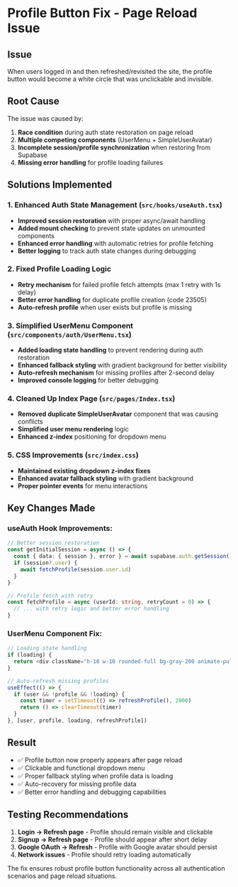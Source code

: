 # Profile Button Fix - Page Reload Issue

## Issue
When users logged in and then refreshed/revisited the site, the profile button would become a white circle that was unclickable and invisible.

## Root Cause
The issue was caused by:
1. **Race condition** during auth state restoration on page reload
2. **Multiple competing components** (UserMenu + SimpleUserAvatar)
3. **Incomplete session/profile synchronization** when restoring from Supabase
4. **Missing error handling** for profile loading failures

## Solutions Implemented

### 1. Enhanced Auth State Management (`src/hooks/useAuth.tsx`)
- **Improved session restoration** with proper async/await handling
- **Added mount checking** to prevent state updates on unmounted components
- **Enhanced error handling** with automatic retries for profile fetching
- **Better logging** to track auth state changes during debugging

### 2. Fixed Profile Loading Logic
- **Retry mechanism** for failed profile fetch attempts (max 1 retry with 1s delay)
- **Better error handling** for duplicate profile creation (code 23505)
- **Auto-refresh profile** when user exists but profile is missing

### 3. Simplified UserMenu Component (`src/components/auth/UserMenu.tsx`)
- **Added loading state handling** to prevent rendering during auth restoration
- **Enhanced fallback styling** with gradient background for better visibility
- **Auto-refresh mechanism** for missing profiles after 2-second delay
- **Improved console logging** for better debugging

### 4. Cleaned Up Index Page (`src/pages/Index.tsx`)
- **Removed duplicate SimpleUserAvatar** component that was causing conflicts
- **Simplified user menu rendering** logic
- **Enhanced z-index** positioning for dropdown menu

### 5. CSS Improvements (`src/index.css`)
- **Maintained existing dropdown z-index fixes** 
- **Enhanced avatar fallback styling** with gradient background
- **Proper pointer events** for menu interactions

## Key Changes Made

### useAuth Hook Improvements:
```typescript
// Better session restoration
const getInitialSession = async () => {
  const { data: { session }, error } = await supabase.auth.getSession()
  if (session?.user) {
    await fetchProfile(session.user.id)
  }
}

// Profile fetch with retry
const fetchProfile = async (userId: string, retryCount = 0) => {
  // ... with retry logic and better error handling
}
```

### UserMenu Component Fix:
```typescript
// Loading state handling
if (loading) {
  return <div className="h-10 w-10 rounded-full bg-gray-200 animate-pulse" />
}

// Auto-refresh missing profiles
useEffect(() => {
  if (user && !profile && !loading) {
    const timer = setTimeout(() => refreshProfile(), 2000)
    return () => clearTimeout(timer)
  }
}, [user, profile, loading, refreshProfile])
```

## Result
- ✅ Profile button now properly appears after page reload
- ✅ Clickable and functional dropdown menu
- ✅ Proper fallback styling when profile data is loading
- ✅ Auto-recovery for missing profile data
- ✅ Better error handling and debugging capabilities

## Testing Recommendations
1. **Login → Refresh page** - Profile should remain visible and clickable
2. **Signup → Refresh page** - Profile should appear after short delay
3. **Google OAuth → Refresh** - Profile with Google avatar should persist
4. **Network issues** - Profile should retry loading automatically

The fix ensures robust profile button functionality across all authentication scenarios and page reload situations.